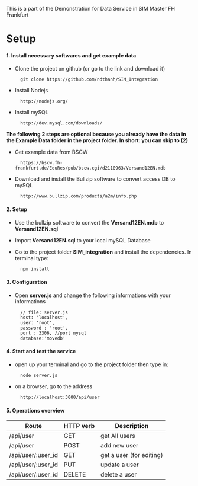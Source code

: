 This is a part of the Demonstration for Data Service in SIM Master FH Frankfurt

# Setup
#### 1. Install necessary softwares and get example data

- Clone the project on github (or go to the link and download it)

        git clone https://github.com/ndthanh/SIM_Integration

- Install Nodejs

        http://nodejs.org/

- Install mySQL

        http://dev.mysql.com/downloads/

**The following 2 steps are optional because you already have the data in the Example Data folder in the project folder. In short: you can skip 
to (2)**

- Get example data from BSCW

        https://bscw.fh-frankfurt.de/EduRes/pub/bscw.cgi/d2110963/Versand12EN.mdb

- Download and install the Bullzip software to convert access DB to mySQL

        http://www.bullzip.com/products/a2m/info.php



#### 2. Setup
- Use the bullzip software to convert the **Versand12EN.mdb** to **Versand12EN.sql**
- Import **Versand12EN.sql** to your local mySQL Database
- Go to the project folder **SIM_integration** and install the dependencies. In terminal type:

        npm install

#### 3. Configuration

- Open **server.js** and change the following informations with your informations

        // file: server.js
        host: 'localhost',
        user: 'root',
        password : 'root',
        port : 3306, //port mysql
        database:'movedb'
        
#### 4. Start and test the service

- open up your terminal and go to the project folder then type in:

        node server.js

- on a browser, go to the address

        http://localhost:3000/api/user

#### 5. Operations overview

| Route              	| HTTP verb 	| Description           	|
|--------------------	|-----------	|--------------------------	|
| /api/user          	| GET       	| get All users            	|
| /api/user          	| POST      	| add new user             	|
| /api/user/:user_id 	| GET       	| get a user (for editing) 	|
| /api/user/:user_id 	| PUT       	| update a user            	|
| /api/user/:user_id 	| DELETE    	| delete a user         	|